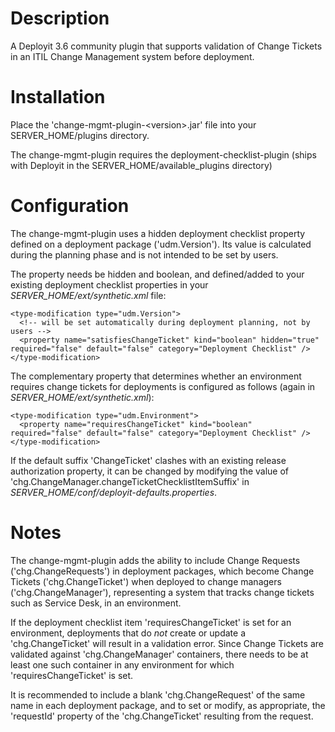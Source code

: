 Description
===========

A Deployit 3.6 community plugin that supports validation of Change Tickets in an ITIL Change Management system before deployment.

Installation
============

Place the 'change-mgmt-plugin-&lt;version&gt;.jar' file into your SERVER_HOME/plugins directory. 

The change-mgmt-plugin requires the deployment-checklist-plugin (ships with Deployit in the SERVER_HOME/available_plugins directory)

Configuration
=============

The change-mgmt-plugin uses a hidden deployment checklist property defined on a deployment package ('udm.Version'). Its value is calculated during the planning phase and is not intended to be set by users.

The property needs be hidden and boolean, and defined/added to your existing deployment checklist properties in your _SERVER_HOME/ext/synthetic.xml_ file:

    <type-modification type="udm.Version">
      <!-- will be set automatically during deployment planning, not by users -->
      <property name="satisfiesChangeTicket" kind="boolean" hidden="true" required="false" default="false" category="Deployment Checklist" />
    </type-modification>

The complementary property that determines whether an environment requires change tickets for deployments is configured as follows (again in _SERVER_HOME/ext/synthetic.xml_):

    <type-modification type="udm.Environment">
      <property name="requiresChangeTicket" kind="boolean" required="false" default="false" category="Deployment Checklist" />
    </type-modification>

If the default suffix 'ChangeTicket' clashes with an existing release authorization property, it can be changed by modifying the value of 'chg.ChangeManager.changeTicketChecklistItemSuffix' in _SERVER_HOME/conf/deployit-defaults.properties_.

Notes
=====

The change-mgmt-plugin adds the ability to include Change Requests ('chg.ChangeRequests') in deployment packages, which become Change Tickets ('chg.ChangeTicket') when deployed to change managers ('chg.ChangeManager'), representing a system that tracks change tickets such as Service Desk, in an environment.

If the deployment checklist item 'requiresChangeTicket' is set for an environment, deployments that do *not* create or update a 'chg.ChangeTicket' will result in a validation error. Since Change Tickets are validated against 'chg.ChangeManager' containers, there needs to be at least one such container in any environment for which 'requiresChangeTicket' is set.

It is recommended to include a blank 'chg.ChangeRequest' of the same name in each deployment package, and to set or modify, as appropriate, the 'requestId' property of the 'chg.ChangeTicket' resulting from the request.